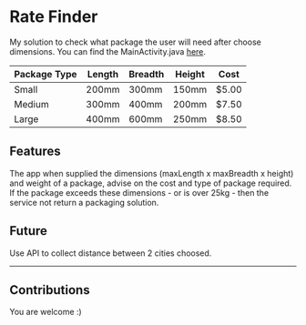 # Rate Finder #

My solution to check what package the user will need after choose dimensions.
You can find the MainActivity.java [here](app/src/main/java/rate/finder/MainActivity.java).

| Package Type   | Length   | Breadth   | Height   | Cost   | 
|----------------|----------|-----------|----------|--------|
| Small          | 200mm    | 300mm     | 150mm    | $5.00  |
| Medium         | 300mm    | 400mm     | 200mm    | $7.50  |
| Large          | 400mm    | 600mm     | 250mm    | $8.50  |

## Features ##
The app when supplied the dimensions (maxLength x maxBreadth x height) and weight of a package, advise on the cost and type of package required. If the package exceeds these dimensions - or is over 25kg - then the service not return a packaging solution.

## Future ##
Use API to collect distance between 2 cities choosed.

---
## Contributions ##
You are welcome :)